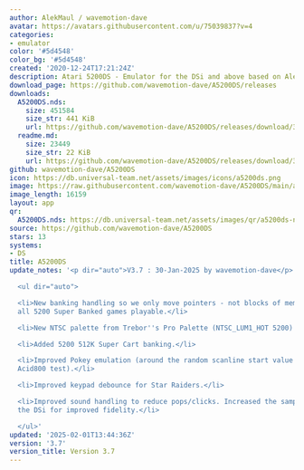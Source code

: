 ```yaml
---
author: AlekMaul / wavemotion-dave
avatar: https://avatars.githubusercontent.com/u/75039837?v=4
categories:
- emulator
color: '#5d4548'
color_bg: '#5d4548'
created: '2020-12-24T17:21:24Z'
description: Atari 5200DS - Emulator for the DSi and above based on Alekmaul's work
download_page: https://github.com/wavemotion-dave/A5200DS/releases
downloads:
  A5200DS.nds:
    size: 451584
    size_str: 441 KiB
    url: https://github.com/wavemotion-dave/A5200DS/releases/download/3.7/A5200DS.nds
  readme.md:
    size: 23449
    size_str: 22 KiB
    url: https://github.com/wavemotion-dave/A5200DS/releases/download/3.7/readme.md
github: wavemotion-dave/A5200DS
icon: https://db.universal-team.net/assets/images/icons/a5200ds.png
image: https://raw.githubusercontent.com/wavemotion-dave/A5200DS/main/arm9/gfx/bgTop.png
image_length: 16159
layout: app
qr:
  A5200DS.nds: https://db.universal-team.net/assets/images/qr/a5200ds-nds.png
source: https://github.com/wavemotion-dave/A5200DS
stars: 13
systems:
- DS
title: A5200DS
update_notes: '<p dir="auto">V3.7 : 30-Jan-2025 by wavemotion-dave</p>

  <ul dir="auto">

  <li>New banking handling so we only move pointers - not blocks of memory. Renders
  all 5200 Super Banked games playable.</li>

  <li>New NTSC palette from Trebor''s Pro Palette (NTSC_LUM1_HOT 5200).</li>

  <li>Added 5200 512K Super Cart banking.</li>

  <li>Improved Pokey emulation (around the random scanline start value - fixes one
  Acid800 test).</li>

  <li>Improved keypad debounce for Star Raiders.</li>

  <li>Improved sound handling to reduce pops/clicks. Increased the sample rate on
  the DSi for improved fidelity.</li>

  </ul>'
updated: '2025-02-01T13:44:36Z'
version: '3.7'
version_title: Version 3.7
---
```

